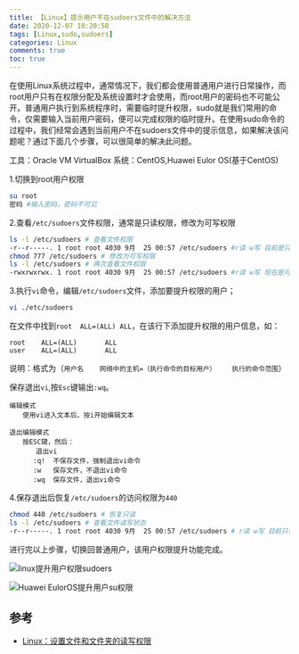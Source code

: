 ```yaml
---
title: 【Linux】提示用户不在sudoers文件中的解决方法
date: 2020-12-07 10:20:58
tags: [Linux,sudo,sudoers]
categories: Linux
comments: true
toc: true
---
```


 在使用Linux系统过程中，通常情况下，我们都会使用普通用户进行日常操作，而root用户只有在权限分配及系统设置时才会使用，而root用户的密码也不可能公开。普通用户执行到系统程序时，需要临时提升权限，sudo就是我们常用的命令，仅需要输入当前用户密码，便可以完成权限的临时提升。在使用sudo命令的过程中，我们经常会遇到当前用户不在sudoers文件中的提示信息，如果解决该问题呢？通过下面几个步骤，可以很简单的解决此问题。

<!--more-->

工具：Oracle VM VirtualBox
系统：CentOS,Huawei Eulor OS(基于CentOS)

1.切换到root用户权限

``` bash
su root
密码 #输入密码，密码不可见
```

2.查看`/etc/sudoers`文件权限，通常是只读权限，修改为可写权限

``` bash
ls -l /etc/sudoers # 查看文件权限
-r--r-----. 1 root root 4030 9月  25 00:57 /etc/sudoers #r读 w写 目前是只读状态
chmod 777 /etc/sudoers # 修改为可写权限
ls -l /etc/sudoers # 再次查看文件权限
-rwxrwxrwx. 1 root root 4030 9月  25 00:57 /etc/sudoers #r读 w写 现在是可写状态
```

3.执行`vi`命令，编辑`/etc/sudoers`文件，添加要提升权限的用户；

``` bash 
vi ./etc/sudoers
```
在文件中找到`root  ALL=(ALL) ALL`，在该行下添加提升权限的用户信息，如：
``` 
root    ALL=(ALL)       ALL
user    ALL=(ALL)       ALL
```
说明：格式为（`用户名    网络中的主机=（执行命令的目标用户）    执行的命令范围`）

保存退出`vi`,按`Esc`键输出`:wq`。

    编辑模式
    　　使用vi进入文本后，按i开始编辑文本

    退出编辑模式 
    　　按ESC键，然后：
    　　　　退出vi
    　　　 :q!  不保存文件，强制退出vi命令
    　　　 :w   保存文件，不退出vi命令
    　　　 :wq  保存文件，退出vi命令


4.保存退出后恢复`/etc/sudoers`的访问权限为`440`

``` bash
chmod 440 /etc/sudoers # 恢复只读
ls -l /etc/sudoers # 查看文件读写状态
-r--r-----. 1 root root 4030 9月  25 00:57 /etc/sudoers # r读 w写 目前只读
```

进行完以上步骤，切换回普通用户，该用户权限提升功能完成。

![linux提升用户权限sudoers](https://gitee.com/Sogrey/gitee-cdn/raw/master/imgs/linux提升用户权限sudoers.png)

![Huawei EulorOS提升用户su权限](https://gitee.com/Sogrey/gitee-cdn/raw/master/imgs/EulorOS提升用户su权限.png)

## 参考

- [Linux：设置文件和文件夹的读写权限](https://blog.csdn.net/mouday/article/details/88758437)